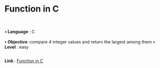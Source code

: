 <h1>Function in C</h1>

<br>

<b> • Language </b>: C  
<br>
<b> • Objective </b>:compare 4 integer values ​​and return the largest among them
<b> • Level </b>: easy  
##  
<b> Link </b>: [Function in C](https://www.hackerrank.com/challenges/functions-in-c/problem?isFullScreen=true)

